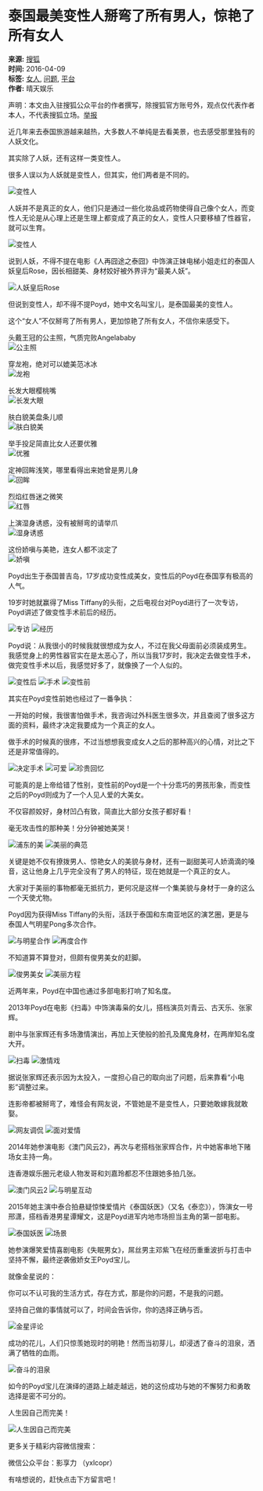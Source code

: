 # 泰国最美变性人掰弯了所有男人，惊艳了所有女人

**来源:** [搜狐](https://mt.sohu.com/20160409/n443757024.shtml)  
**时间:** 2016-04-09  
**标签:** [女人](https://mt.sohu.com/tag/0516/000000516.shtml), [问题](https://mt.sohu.com/tag/0118/000000118.shtml), [平台](https://mt.sohu.com/tag/0069/000000069.shtml)  
**作者:** 晴天娱乐

声明：本文由入驻搜狐公众平台的作者撰写，除搜狐官方账号外，观点仅代表作者本人，不代表搜狐立场。[举报](https://quan.sohu.com/q/545c9b6bf6c43b5569fe64a2)

近几年来去泰国旅游越来越热，大多数人不单纯是去看美景，也去感受那里独有的人妖文化。

其实除了人妖，还有这样一类变性人。

很多人误以为人妖就是变性人，但其实，他们两者是不同的。

![变性人](https://img.mp.itc.cn/upload/20160409/e3378cbc24d94b64ba183581cc27be6c_th.jpg)

人妖并不是真正的女人，他们只是通过一些化妆品或药物使得自己像个女人，而变性人无论是从心理上还是生理上都变成了真正的女人，变性人只要移植了性器官，就可以生育。

![变性人](https://img.mp.itc.cn/upload/20160409/d8b2fc42557d47f3841e8b6ec5476947_th.jpg)

说到人妖，不得不提在电影《人再囧途之泰囧》中饰演正妹电梯小姐走红的泰国人妖皇后Rose，因长相甜美、身材姣好被外界评为“最美人妖”。

![人妖皇后Rose](https://img.mp.itc.cn/upload/20160409/33cad59246b3470aa3f3d6eb7bcef818_th.jpg)

但说到变性人，却不得不提Poyd，她中文名叫宝儿，是泰国最美的变性人。

这个“女人”不仅掰弯了所有男人，更加惊艳了所有女人，不信你来感受下。

头戴王冠的公主照，气质完败Angelababy  
![公主照](https://img.mp.itc.cn/upload/20160409/8d14f03af76541a08f44143ff080fd9d_th.jpg)

穿龙袍，绝对可以媲美范冰冰  
![龙袍](https://img.mp.itc.cn/upload/20160409/a01f70a54b114099af485850565eeda3_th.jpg)

长发大眼樱桃嘴  
![长发大眼](https://img.mp.itc.cn/upload/20160409/386d51f4a8fa4e8aa27e695a3543b94e_th.jpg)

肤白貌美盘条儿顺  
![肤白貌美](https://img.mp.itc.cn/upload/20160409/b541c4d0780d4063acfc0cfcc025e81d_th.jpg)

举手投足简直比女人还要优雅  
![优雅](https://img.mp.itc.cn/upload/20160409/76a7e82b6d6447ffa945d40afb29232b_th.jpg)

定神回眸浅笑，哪里看得出来她曾是男儿身  
![回眸](https://img.mp.itc.cn/upload/20160409/e95ed7c343ac40e48007d94120a430f7_th.jpg)

烈焰红唇迷之微笑  
![红唇](https://img.mp.itc.cn/upload/20160409/5cd2b2cc6fac42c69ce4c24a21c03cf6_th.jpg)

上演湿身诱惑，没有被掰弯的请举爪  
![湿身诱惑](https://img.mp.itc.cn/upload/20160409/b985a3710a57430ab296fa9823b99970_th.jpg)

这份娇嗔与美艳，连女人都不淡定了  
![娇嗔](https://img.mp.itc.cn/upload/20160409/8557acab9a3d4df686ce5552f57d0e6c_th.jpg)

Poyd出生于泰国普吉岛，17岁成功变性成美女，变性后的Poyd在泰国享有极高的人气。

19岁时她就赢得了Miss Tiffany的头衔，之后电视台对Poyd进行了一次专访，Poyd讲述了做变性手术前后的经历。

![专访](https://img.mp.itc.cn/upload/20160409/177fb3dc78fc43eaa74ec57fcf79db32_th.jpg)
![经历](https://img.mp.itc.cn/upload/20160409/90ea31b251bb42e29c75f60d834db0e6_th.jpg)

Poyd说：从我很小的时候我就很想成为女人，不过在我父母面前必须装成男生。我感觉身上的男性器官实在是太恶心了，所以当我17岁时，我决定去做变性手术，做完变性手术以后，我感觉好多了，就像换了一个人似的。

![变性后](https://img.mp.itc.cn/upload/20160409/5880025c055b4516be99484864fc1973_th.jpg)
![手术](https://img.mp.itc.cn/upload/20160409/ea686590b72741a99a493d2fec5e5910_th.jpg)
![变性前](https://img.mp.itc.cn/upload/20160409/6d9e44a1e68343a2bb1cea5402edab17_th.jpg)

其实在Poyd变性前她也经过了一番争执：

一开始的时候，我很害怕做手术，我咨询过外科医生很多次，并且查阅了很多这方面的资料，最终才决定我要成为一个真正的女人。

做手术的时候真的很疼，不过当想想我变成女人之后的那种高兴的心情，对比之下还是非常值得的。

![决定手术](https://img.mp.itc.cn/upload/20160409/a6e2260385584524b900b3bfb127461f_th.jpg)
![可爱](https://img.mp.itc.cn/upload/20160409/adef11f4524c47549fa6edc001ee027b_th.jpg)
![珍贵回忆](https://img.mp.itc.cn/upload/20160409/53590b841b4f43aa94657c9c9f2a1e60_th.jpg)

可能真的是上帝给错了性别，变性前的Poyd是一个十分乖巧的男孩形象，而变性之后的Poyd则成为了一个人见人爱的大美女。

不仅容颜姣好，身材凹凸有致，简直比大部分女孩子都好看！

毫无攻击性的那种美！分分钟被她美哭！

![浦东的美](https://img.mp.itc.cn/upload/20160409/9993355069954334a3a0a7d46c1c298b_th.jpg)
![美丽的典范](https://img.mp.itc.cn/upload/20160409/e2a6f3fe1f6a4b08bc56a0a296f3f47e_th.jpg)

关键是她不仅有撩拨男人、惊艳女人的美貌与身材，还有一副甜美可人娇滴滴的嗓音，这让他身上几乎完全没有了男人的特征，现在她就是一个真正的女人。

大家对于美丽的事物都毫无抵抗力，更何况是这样一个集美貌与身材于一身的这么一个天使尤物。

Poyd因为获得Miss Tiffany的头衔，活跃于泰国和东南亚地区的演艺圈，更是与泰国人气明星Pong多次合作。

![与明星合作](https://img.mp.itc.cn/upload/20160409/ad0b7dbfde9c4bfda68bbeffb8108f77_th.jpg)
![再度合作](https://img.mp.itc.cn/upload/20160409/44782fa28ebf4c9baeef69e6cfc1f994_th.jpg)

不知道算不算登对，但颇有俊男美女的赶脚。

![俊男美女](https://img.mp.itc.cn/upload/20160409/1c2280688dce413f9c334cd99b862a05_th.jpg)
![美丽方程](https://img.mp.itc.cn/upload/20160409/b3f34fb5f29446fb9885df61c2184445_th.jpg)

近两年来，Poyd在中国也通过多部电影打响了知名度。

2013年Poyd在电影《扫毒》中饰演毒枭的女儿，搭档演员刘青云、古天乐、张家辉。

剧中与张家辉还有多场激情演出，再加上天使般的脸孔及魔鬼身材，在两岸知名度大开。

![扫毒](https://img.mp.itc.cn/upload/20160409/3bc75e8624b942638f7bb88f9678505f_th.jpg)
![激情戏](https://img.mp.itc.cn/upload/20160409/fcc0a42088264f18af2e5f6216352cac_th.jpg)

据说张家辉还表示因为太投入，一度担心自己的取向出了问题，后来靠看“小电影”调整过来。

连影帝都被掰弯了，难怪会有网友说，不管她是不是变性人，只要她敢嫁我就敢娶。

![网友调侃](https://img.mp.itc.cn/upload/20160409/ac693b833b774a0587ffa7eeb43fb10a_th.jpg)
![面对爱情](https://img.mp.itc.cn/upload/20160409/5249eb7072674995b35ac8f4de87e731_th.jpg)

2014年她参演电影《澳门风云2》，再次与老搭档张家辉合作，片中她客串地下赌场女主持一角。

连香港娱乐圈元老级人物发哥和刘嘉玲都忍不住跟她多拍几张。

![澳门风云2](https://img.mp.itc.cn/upload/20160409/116e1f1bcd1e4f14b25b2dd12d1671e3_th.jpg)
![与明星互动](https://img.mp.itc.cn/upload/20160409/2ec3947b654c432fb638fd22bb39a8dd_th.jpg)

2015年她主演中泰合拍悬疑惊悚爱情片《泰国妖医》（又名《泰恋》），饰演女一号邢潇，搭档香港男星谭耀文，这是Poyd进军内地市场担当主角的第一部电影。

![泰国妖医](https://img.mp.itc.cn/upload/20160409/aa8060a53f6346d1872b2b84639255f8_th.jpg)
![场景](https://img.mp.itc.cn/upload/20160409/d4077bbf27cc4b50ad402f0e31fe2749_th.jpg)

她参演爆笑爱情喜剧电影《失眠男女》，屌丝男主邓紫飞在经历重重波折与打击中坚持不懈，最终逆袭傲娇女王Poyd宝儿。

就像金星说的：

你可以不认可我的生活方式，存在方式，那是你的问题，不是我的问题。

坚持自己做的事情就可以了，时间会告诉你，你的选择正确与否。

![金星评论](https://img.mp.itc.cn/upload/20160409/fc73f1b65e87448cadca3b49369fec0a_th.jpg)

成功的花儿，人们只惊羡她现时的明艳！然而当初芽儿，却浸透了奋斗的泪泉，洒满了牺牲的血雨。

![奋斗的泪泉](https://img.mp.itc.cn/upload/20160409/f0fc26b388634d55b4c432dd8a34f63e_th.jpg)

如今的Poyd宝儿在演绎的道路上越走越远，她的这份成功与她的不懈努力和勇敢选择是密不可分的。

人生因自己而完美！

![人生因自己而完美](https://img.mp.itc.cn/upload/20160409/e445f6269b9e4914bf42ac1790bf3460_th.jpg)

更多关于精彩内容微信搜索：

微信公众平台：影享力 （yxlcopr）

有啥想说的，赶快点击下方留言吧！
<!-- tcd_original_link https://mt.sohu.com/20160409/n443757024.shtml -->
